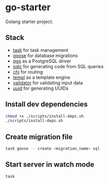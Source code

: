 # go-starter

Golang starter project.

## Stack

- [task](https://taskfile.dev) for task management
- [goose](https://pressly.github.io/goose/) for database migrations
- [pgx](https://github.com/jackc/pgx) as a PostgreSQL driver
- [sqlc](https://sqlc.dev/) for generating code from SQL queries
- [chi](https://go-chi.io/) for routing
- [templ](https://templ.guide/) as a template engine
- [validator](https://pkg.go.dev/github.com/go-playground/validator/v10) for validating input data
- [uuid](https://pkg.go.dev/github.com/google/uuid) for generating UUIDs


## Install dev dependencies

```bash
chmod +x ./scripts/install-deps.sh
./scripts/install-deps.sh
```

## Create migration file

```bash
task goose -- create <migration_name> sql
```

## Start server in watch mode

```bash
task
```
